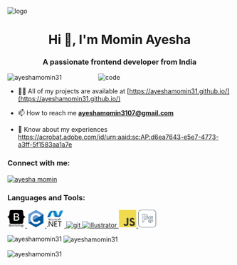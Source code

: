 ![logo](https://github.com/AyeshaMomin31/AyeshaMomin31/blob/main/Ayesha%20Momin.png)

<h1 align="center">Hi 👋, I'm Momin Ayesha</h1>
<h3 align="center">A passionate frontend developer from India</h3>

<img align="right" alt="code" width="300" src="https://assets-v2.lottiefiles.com/a/670b4778-1181-11ee-bcb2-cf9f6a4fd292/WGTr5A7bOa.gif">
<p align="left"> <img src="https://komarev.com/ghpvc/?username=ayeshamomin31&label=Profile%20views&color=0e75b6&style=flat" alt="ayeshamomin31" /> </p>

- 👨‍💻 All of my projects are available at [https://ayeshamomin31.github.io/](https://ayeshamomin31.github.io/)

- 📫 How to reach me **ayeshamomin3107@gmail.com**

- 📄 Know about my experiences https://acrobat.adobe.com/id/urn:aaid:sc:AP:d6ea7643-e5e7-4773-a3ff-5f1583aa1a7e

<h3 align="left">Connect with me:</h3>
<p align="left">
<a href="https://linkedin.com/in/ayesha momin" target="blank"><img align="center" src="https://raw.githubusercontent.com/rahuldkjain/github-profile-readme-generator/master/src/images/icons/Social/linked-in-alt.svg" alt="ayesha momin" height="30" width="40" /></a>
</p>

<h3 align="left">Languages and Tools:</h3>
<p align="left"> <a href="https://getbootstrap.com" target="_blank" rel="noreferrer"> <img src="https://raw.githubusercontent.com/devicons/devicon/master/icons/bootstrap/bootstrap-plain-wordmark.svg" alt="bootstrap" width="40" height="40"/> </a> <a href="https://www.cprogramming.com/" target="_blank" rel="noreferrer"> <img src="https://raw.githubusercontent.com/devicons/devicon/master/icons/c/c-original.svg" alt="c" width="40" height="40"/> </a> <a href="https://dotnet.microsoft.com/" target="_blank" rel="noreferrer"> <img src="https://raw.githubusercontent.com/devicons/devicon/master/icons/dot-net/dot-net-original-wordmark.svg" alt="dotnet" width="40" height="40"/> </a> <a href="https://git-scm.com/" target="_blank" rel="noreferrer"> <img src="https://www.vectorlogo.zone/logos/git-scm/git-scm-icon.svg" alt="git" width="40" height="40"/> </a> <a href="https://www.adobe.com/in/products/illustrator.html" target="_blank" rel="noreferrer"> <img src="https://www.vectorlogo.zone/logos/adobe_illustrator/adobe_illustrator-icon.svg" alt="illustrator" width="40" height="40"/> </a> <a href="https://developer.mozilla.org/en-US/docs/Web/JavaScript" target="_blank" rel="noreferrer"> <img src="https://raw.githubusercontent.com/devicons/devicon/master/icons/javascript/javascript-original.svg" alt="javascript" width="40" height="40"/> </a> <a href="https://www.photoshop.com/en" target="_blank" rel="noreferrer"> <img src="https://raw.githubusercontent.com/devicons/devicon/master/icons/photoshop/photoshop-line.svg" alt="photoshop" width="40" height="40"/> </a> </p>

<p><img align="left" src="https://github-readme-stats.vercel.app/api/top-langs?username=ayeshamomin31&show_icons=true&locale=en&layout=compact" alt="ayeshamomin31" /></p>

<p>&nbsp;<img align="center" src="https://github-readme-stats.vercel.app/api?username=ayeshamomin31&show_icons=true&locale=en" alt="ayeshamomin31" /></p>

<p><img align="center" src="https://github-readme-streak-stats.herokuapp.com/?user=ayeshamomin31&" alt="ayeshamomin31" /></p>
